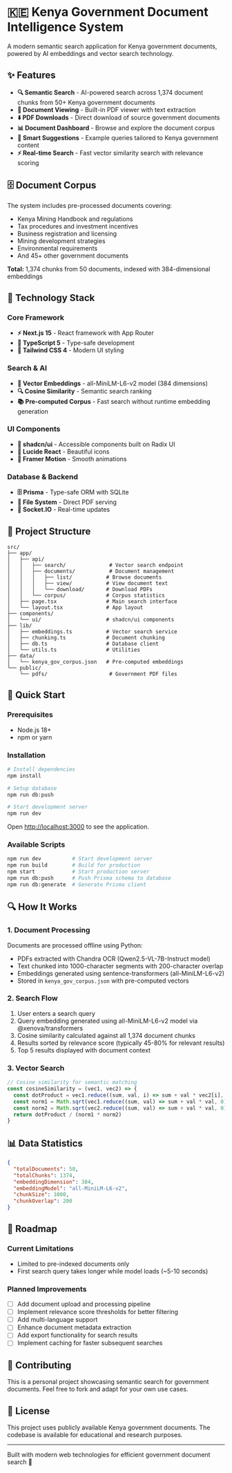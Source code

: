 # 🇰🇪 Kenya Government Document Intelligence System

A modern semantic search application for Kenya government documents, powered by AI embeddings and vector search technology.

## ✨ Features

- **🔍 Semantic Search** - AI-powered search across 1,374 document chunks from 50+ Kenya government documents
- **📄 Document Viewing** - Built-in PDF viewer with text extraction
- **⬇️ PDF Downloads** - Direct download of source government documents
- **📊 Document Dashboard** - Browse and explore the document corpus
- **🎯 Smart Suggestions** - Example queries tailored to Kenya government content
- **⚡ Real-time Search** - Fast vector similarity search with relevance scoring

## 🗄️ Document Corpus

The system includes pre-processed documents covering:
- Kenya Mining Handbook and regulations
- Tax procedures and investment incentives
- Business registration and licensing
- Mining development strategies
- Environmental requirements
- And 45+ other government documents

**Total:** 1,374 chunks from 50 documents, indexed with 384-dimensional embeddings

## 🚀 Technology Stack

### Core Framework
- **⚡ Next.js 15** - React framework with App Router
- **📘 TypeScript 5** - Type-safe development
- **🎨 Tailwind CSS 4** - Modern UI styling

### Search & AI
- **🔮 Vector Embeddings** - all-MiniLM-L6-v2 model (384 dimensions)
- **🔍 Cosine Similarity** - Semantic search ranking
- **📚 Pre-computed Corpus** - Fast search without runtime embedding generation

### UI Components
- **🧩 shadcn/ui** - Accessible components built on Radix UI
- **🎯 Lucide React** - Beautiful icons
- **🌈 Framer Motion** - Smooth animations

### Database & Backend
- **🗄️ Prisma** - Type-safe ORM with SQLite
- **📁 File System** - Direct PDF serving
- **🔄 Socket.IO** - Real-time updates

## 📁 Project Structure

```
src/
├── app/
│   ├── api/
│   │   ├── search/              # Vector search endpoint
│   │   ├── documents/           # Document management
│   │   │   ├── list/           # Browse documents
│   │   │   ├── view/           # View document text
│   │   │   └── download/       # Download PDFs
│   │   └── corpus/             # Corpus statistics
│   ├── page.tsx                # Main search interface
│   └── layout.tsx              # App layout
├── components/
│   └── ui/                     # shadcn/ui components
├── lib/
│   ├── embeddings.ts           # Vector search service
│   ├── chunking.ts             # Document chunking
│   ├── db.ts                   # Database client
│   └── utils.ts                # Utilities
├── data/
│   └── kenya_gov_corpus.json   # Pre-computed embeddings
└── public/
    └── pdfs/                    # Government PDF files
```

## 🚀 Quick Start

### Prerequisites
- Node.js 18+
- npm or yarn

### Installation

```bash
# Install dependencies
npm install

# Setup database
npm run db:push

# Start development server
npm run dev
```

Open [http://localhost:3000](http://localhost:3000) to see the application.

### Available Scripts

```bash
npm run dev          # Start development server
npm run build        # Build for production
npm start            # Start production server
npm run db:push      # Push Prisma schema to database
npm run db:generate  # Generate Prisma client
```

## 🔍 How It Works

### 1. Document Processing
Documents are processed offline using Python:
- PDFs extracted with Chandra OCR (Qwen2.5-VL-7B-Instruct model)
- Text chunked into 1000-character segments with 200-character overlap
- Embeddings generated using sentence-transformers (all-MiniLM-L6-v2)
- Stored in `kenya_gov_corpus.json` with pre-computed vectors

### 2. Search Flow
1. User enters a search query
2. Query embedding generated using all-MiniLM-L6-v2 model via @xenova/transformers
3. Cosine similarity calculated against all 1,374 document chunks
4. Results sorted by relevance score (typically 45-80% for relevant results)
5. Top 5 results displayed with document context

### 3. Vector Search
```typescript
// Cosine similarity for semantic matching
const cosineSimilarity = (vec1, vec2) => {
  const dotProduct = vec1.reduce((sum, val, i) => sum + val * vec2[i], 0)
  const norm1 = Math.sqrt(vec1.reduce((sum, val) => sum + val * val, 0))
  const norm2 = Math.sqrt(vec2.reduce((sum, val) => sum + val * val, 0))
  return dotProduct / (norm1 * norm2)
}
```

## 📊 Data Statistics

```json
{
  "totalDocuments": 50,
  "totalChunks": 1374,
  "embeddingDimension": 384,
  "embeddingModel": "all-MiniLM-L6-v2",
  "chunkSize": 1000,
  "chunkOverlap": 200
}
```

## 🔧 Roadmap

### Current Limitations
- Limited to pre-indexed documents only
- First search query takes longer while model loads (~5-10 seconds)

### Planned Improvements
- [ ] Add document upload and processing pipeline
- [ ] Implement relevance score thresholds for better filtering
- [ ] Add multi-language support
- [ ] Enhance document metadata extraction
- [ ] Add export functionality for search results
- [ ] Implement caching for faster subsequent searches

## 🤝 Contributing

This is a personal project showcasing semantic search for government documents. Feel free to fork and adapt for your own use cases.

## 📄 License

This project uses publicly available Kenya government documents. The codebase is available for educational and research purposes.

---

Built with modern web technologies for efficient government document search 🚀
